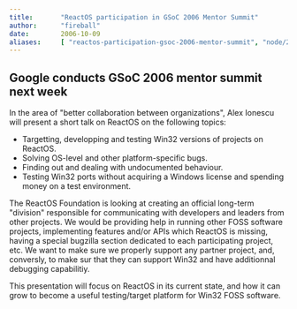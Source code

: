 ```yaml
---
title:       "ReactOS participation in GSoC 2006 Mentor Summit"
author:      "fireball"
date:        2006-10-09
aliases:     [ "reactos-participation-gsoc-2006-mentor-summit", "node/266" ]
---
```


<h2>Google conducts GSoC 2006 mentor summit next week</h2>
<p>In the area of &quot;better collaboration between organizations&quot;, Alex Ionescu will present a short talk on ReactOS on the following topics:</p>
<ul>
    <li>Targetting, developping and testing Win32 versions of projects on ReactOS.</li>
    <li>Solving OS-level and other platform-specific bugs.</li>
    <li>Finding out and dealing with undocumented behaviour.</li>
    <li>Testing Win32 ports without acquiring a Windows license and spending money on a test environment.</li>
</ul>
<p>The ReactOS Foundation is looking at creating an official long-term &quot;division&quot; responsible for communicating with developers and leaders from other projects. We would be providing help in running other FOSS software projects, implementing features and/or APIs which ReactOS is missing, having a special bugzilla section dedicated to each participating project, etc. We want to make sure we properly support any partner project, and, conversly, to make sur that they can support Win32 and have additionnal debugging capabilitiy.</p>
<p>This presentation will focus on ReactOS in its current state, and how it can grow to become a useful testing/target platform for Win32 FOSS software.</p>
